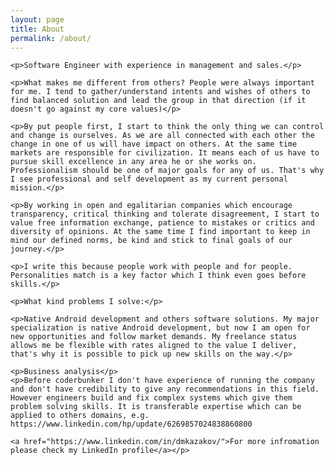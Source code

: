 ```yaml
---
layout: page
title: About
permalink: /about/
---
```


  <div class="post-content">

    <p>Software Engineer with experience in management and sales.</p>

    <p>What makes me different from others? People were always important for me. I tend to gather/understand intents and wishes of others to find balanced solution and lead the group in that direction (if it doesn't go against my core values)</p>

    <p>By put people first, I start to think the only thing we can control and change is ourselves. As we are all connected with each other the change in one of us will have impact on others. At the same time markets are responsible for civilization. It means each of us have to pursue skill excellence in any area he or she works on. Professionalism should be one of major goals for any of us. That's why I see professional and self development as my current personal mission.</p>

    <p>By working in open and egalitarian companies which encourage transparency, critical thinking and tolerate disagreement, I start to value free information exchange, patience to mistakes or critics and diversity of opinions. At the same time I find important to keep in mind our defined norms, be kind and stick to final goals of our journey.</p>

    <p>I write this because people work with people and for people. Personalities match is a key factor which I think even goes before skills.</p>

    <p>What kind problems I solve:</p>

    <p>Native Android development and others software solutions. My major specialization is native Android development, but now I am open for new opportunities and follow market demands. My freelance status allows me be flexible with rates aligned to the value I deliver, that's why it is possible to pick up new skills on the way.</p> 

    <p>Business analysis</p>
    <p>Before coderbunker I don't have experience of running the company and don't have credibility to give any recommendations in this field. However engineers build and fix complex systems which give them problem solving skills. It is transferable expertise which can be applied to others domains, e.g.  https://www.linkedin.com/hp/update/6269857024838860800

    <a href="https://www.linkedin.com/in/dmkazakov/">For more infromation please check my LinkedIn profile</a></p>

</div>
